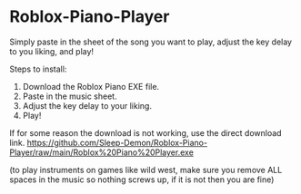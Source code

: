 # Roblox-Piano-Player
Simply paste in the sheet of the song you want to play, adjust the key delay to you liking, and play!


Steps to install:


1. Download the Roblox Piano EXE file.
2. Paste in the music sheet.
3. Adjust the key delay to your liking.
4. Play!

If for some reason the download is not working, use the direct download link. https://github.com/Sleep-Demon/Roblox-Piano-Player/raw/main/Roblox%20Piano%20Player.exe

(to play instruments on games like wild west, make sure you remove ALL spaces in the music so nothing screws up, if it is not then you are fine)
